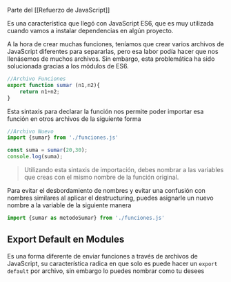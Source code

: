 Parte del [[Refuerzo de JavaScript]]

Es una característica que llegó con JavaScript ES6, que es muy utilizada cuando vamos a instalar dependencias en algún proyecto.

A la hora de crear muchas funciones, teníamos que crear varios archivos de JavaScript diferentes para separarlas, pero esa labor podía hacer que nos llenásemos de muchos archivos. Sin embargo, esta problemática ha sido solucionada gracias a los módulos de ES6. 

```js
//Archivo Funciones
export function sumar (n1,n2){
	return n1+n2;
}
```

Esta sintaxis para declarar la función nos permite poder importar esa función en otros archivos de la siguiente forma

```js
//Archivo Nuevo
import {sumar} from './funciones.js'

const suma = sumar(20,30);
console.log(suma);
```

> Utilizando esta sintaxis de importación, debes nombrar a las variables que creas con el mismo nombre de la función original.

Para evitar el desbordamiento de nombres y evitar una confusión con nombres similares al aplicar el destructuring, puedes asignarle un nuevo nombre a la variable de la siguiente manera

```js
import {sumar as metodoSumar} from './funciones.js'
```

## Export Default en Modules
Es una forma diferente de enviar funciones a través de archivos de JavaScript, su característica radica en que solo es puede hacer un `export default` por archivo, sin embargo lo puedes nombrar como tu desees